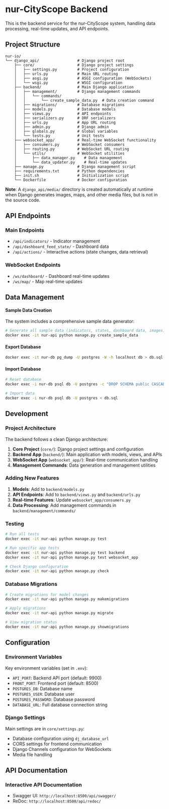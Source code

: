 # nur-CityScope Backend

This is the backend service for the nur-CityScope system, handling data processing, real-time updates, and API endpoints.

## Project Structure

```
nur-io/
└── django_api/                 # Django project root
    ├── core/                   # Django project settings
    │   ├── settings.py         # Project configuration
    │   ├── urls.py             # Main URL routing
    │   ├── asgi.py             # ASGI configuration (WebSockets)
    │   └── wsgi.py             # WSGI configuration
    ├── backend/                # Main Django application
    │   ├── management/         # Django management commands
    │   │   └── commands/
    │   │       └── create_sample_data.py  # Data creation command
    │   ├── migrations/         # Database migrations
    │   ├── models.py           # Database models
    │   ├── views.py            # API endpoints
    │   ├── serializers.py      # DRF serializers
    │   ├── urls.py             # App URL routing
    │   ├── admin.py            # Django admin
    │   ├── globals.py          # Global variables
    │   └── tests.py            # Unit tests
    ├── websocket_app/          # Real-time WebSocket functionality
    │   ├── consumers.py        # WebSocket consumers
    │   ├── routing.py          # WebSocket URL routing
    │   └── utils/              # WebSocket utilities
    │       ├── data_manager.py    # Data management
    │       └── data_updater.py    # Real-time updates
    ├── manage.py               # Django management script
    ├── requirements.txt        # Python dependencies
    ├── init.sh                 # Initialization script
    └── Dockerfile              # Docker configuration
```
**Note**: A `django_api/media/` directory is created automatically at runtime when Django generates images, maps, and other media files, but is not in the source code.


## API Endpoints

### Main Endpoints
- `/api/indicators/` - Indicator management
- `/api/dashboard_feed_state/` - Dashboard data
- `/api/actions/` - Interactive actions (state changes, data retrieval)

### WebSocket Endpoints
- `/ws/dashboard/` - Dashboard real-time updates
- `/ws/map/` - Map real-time updates

## Data Management

#### Sample Data Creation
The system includes a comprehensive sample data generator:

```bash
# Generate all sample data (indicators, states, dashboard data, images, GeoJSON)
docker exec -it nur-api python manage.py create_sample_data
```

#### Export Database
```bash
docker exec -it nur-db pg_dump -U postgres -W -h localhost db > db.sql
```

#### Import Database
```bash
# Reset database
docker exec -i nur-db psql db -U postgres -c "DROP SCHEMA public CASCADE;CREATE SCHEMA public;GRANT ALL ON SCHEMA public TO postgres;"

# Import data
docker exec -i nur-db psql db -U postgres < db.sql
```

## Development

### Project Architecture

The backend follows a clean Django architecture:

1. **Core Project** (`core/`): Django project settings and configuration
2. **Backend App** (`backend/`): Main application with models, views, and APIs
3. **WebSocket App** (`websocket_app/`): Real-time communication handling
4. **Management Commands**: Data generation and management utilities

### Adding New Features

1. **Models**: Add to `backend/models.py`
2. **API Endpoints**: Add to `backend/views.py` and `backend/urls.py`
3. **Real-time Features**: Update `websocket_app/consumers.py`
4. **Data Processing**: Add management commands in `backend/management/commands/`

### Testing
```bash
# Run all tests
docker exec -it nur-api python manage.py test

# Run specific app tests
docker exec -it nur-api python manage.py test backend
docker exec -it nur-api python manage.py test websocket_app

# Check Django configuration
docker exec -it nur-api python manage.py check
```

### Database Migrations
```bash
# Create migrations for model changes
docker exec -it nur-api python manage.py makemigrations

# Apply migrations
docker exec -it nur-api python manage.py migrate

# View migration status
docker exec -it nur-api python manage.py showmigrations
```

## Configuration

### Environment Variables
Key environment variables (set in `.env`):

- `API_PORT`: Backend API port (default: 9900)
- `FRONT_PORT`: Frontend port (default: 8500)
- `POSTGRES_DB`: Database name
- `POSTGRES_USER`: Database user
- `POSTGRES_PASSWORD`: Database password
- `DATABASE_URL`: Full database connection string

### Django Settings
Main settings are in `core/settings.py`:

- Database configuration using `dj_database_url`
- CORS settings for frontend communication
- Django Channels configuration for WebSockets
- Media file handling


## API Documentation

### Interactive API Documentation
- Swagger UI: `http://localhost:8500/api/swagger/`
- ReDoc: `http://localhost:8500/api/redoc/`